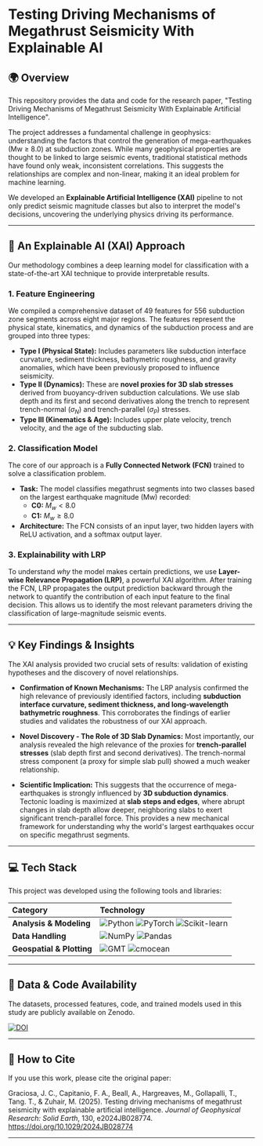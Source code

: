 # Testing Driving Mechanisms of Megathrust Seismicity With Explainable AI

## 🌍 Overview

This repository provides the data and code for the research paper, "Testing Driving Mechanisms of Megathrust Seismicity With Explainable Artificial Intelligence".

The project addresses a fundamental challenge in geophysics: understanding the factors that control the generation of mega-earthquakes (Mw ≥ 8.0) at subduction zones. While many geophysical properties are thought to be linked to large seismic events, traditional statistical methods have found only weak, inconsistent correlations. This suggests the relationships are complex and non-linear, making it an ideal problem for machine learning.

We developed an **Explainable Artificial Intelligence (XAI)** pipeline to not only predict seismic magnitude classes but also to interpret the model's decisions, uncovering the underlying physics driving its performance.

---

## 🔬 An Explainable AI (XAI) Approach

Our methodology combines a deep learning model for classification with a state-of-the-art XAI technique to provide interpretable results.

### 1. Feature Engineering
We compiled a comprehensive dataset of 49 features for 556 subduction zone segments across eight major regions. The features represent the physical state, kinematics, and dynamics of the subduction process and are grouped into three types:

* **Type I (Physical State):** Includes parameters like subduction interface curvature, sediment thickness, bathymetric roughness, and gravity anomalies, which have been previously proposed to influence seismicity.
* **Type II (Dynamics):** These are **novel proxies for 3D slab stresses** derived from buoyancy-driven subduction calculations. We use slab depth and its first and second derivatives along the trench to represent trench-normal ($\sigma_{N}$) and trench-parallel ($\sigma_{P}$) stresses.
* **Type III (Kinematics & Age):** Includes upper plate velocity, trench velocity, and the age of the subducting slab.

### 2. Classification Model
The core of our approach is a **Fully Connected Network (FCN)** trained to solve a classification problem.
* **Task:** The model classifies megathrust segments into two classes based on the largest earthquake magnitude (Mw) recorded:
    * **C0:** $M_{w} < 8.0$
    * **C1:** $M_{w} \ge 8.0$
* **Architecture:** The FCN consists of an input layer, two hidden layers with ReLU activation, and a softmax output layer.

### 3. Explainability with LRP
To understand *why* the model makes certain predictions, we use **Layer-wise Relevance Propagation (LRP)**, a powerful XAI algorithm. After training the FCN, LRP propagates the output prediction backward through the network to quantify the contribution of each input feature to the final decision. This allows us to identify the most relevant parameters driving the classification of large-magnitude seismic events.

---

## 💡 Key Findings & Insights

The XAI analysis provided two crucial sets of results: validation of existing hypotheses and the discovery of novel relationships.

* **Confirmation of Known Mechanisms:** The LRP analysis confirmed the high relevance of previously identified factors, including **subduction interface curvature, sediment thickness, and long-wavelength bathymetric roughness**. This corroborates the findings of earlier studies and validates the robustness of our XAI approach.

* **Novel Discovery - The Role of 3D Slab Dynamics:** Most importantly, our analysis revealed the high relevance of the proxies for **trench-parallel stresses** (slab depth first and second derivatives). The trench-normal stress component (a proxy for simple slab pull) showed a much weaker relationship.

* **Scientific Implication:** This suggests that the occurrence of mega-earthquakes is strongly influenced by **3D subduction dynamics**. Tectonic loading is maximized at **slab steps and edges**, where abrupt changes in slab depth allow deeper, neighboring slabs to exert significant trench-parallel force. This provides a new mechanical framework for understanding why the world's largest earthquakes occur on specific megathrust segments.

---

## 💻 Tech Stack

This project was developed using the following tools and libraries:

| Category | Technology |
| :--- | :--- |
| **Analysis & Modeling** | ![Python](https://img.shields.io/badge/Python-3776AB?style=for-the-badge&logo=python&logoColor=white) ![PyTorch](https://img.shields.io/badge/PyTorch-EE4C2C?style=for-the-badge&logo=pytorch&logoColor=white) ![Scikit-learn](https://img.shields.io/badge/scikit--learn-F7931E?style=for-the-badge&logo=scikit-learn&logoColor=white) |
| **Data Handling** | ![NumPy](https://img.shields.io/badge/NumPy-013243?style=for-the-badge&logo=numpy&logoColor=white) ![Pandas](https://img.shields.io/badge/Pandas-150458?style=for-the-badge&logo=pandas&logoColor=white) |
| **Geospatial & Plotting**| ![GMT](https://img.shields.io/badge/GMT-00599C?style=for-the-badge&logo=gmt&logoColor=white) ![cmocean](https://img.shields.io/badge/cmocean-46A3A3?style=for-the-badge) |

---

## 💾 Data & Code Availability

The datasets, processed features, code, and trained models used in this study are publicly available on Zenodo.

[![DOI](https://zenodo.org/badge/DOI/10.5281/zenodo.13219207.svg)](https://doi.org/10.5281/zenodo.13219207)

---

## 📜 How to Cite

If you use this work, please cite the original paper:

Graciosa, J. C., Capitanio, F. A., Beall, A., Hargreaves, M., Gollapalli, T., Tang. T., & Zuhair, M. (2025). Testing driving mechanisms of megathrust seismicity with explainable artificial intelligence. *Journal of Geophysical Research: Solid Earth*, 130, e2024JB028774. https://doi.org/10.1029/2024JB028774

----------------------------------
